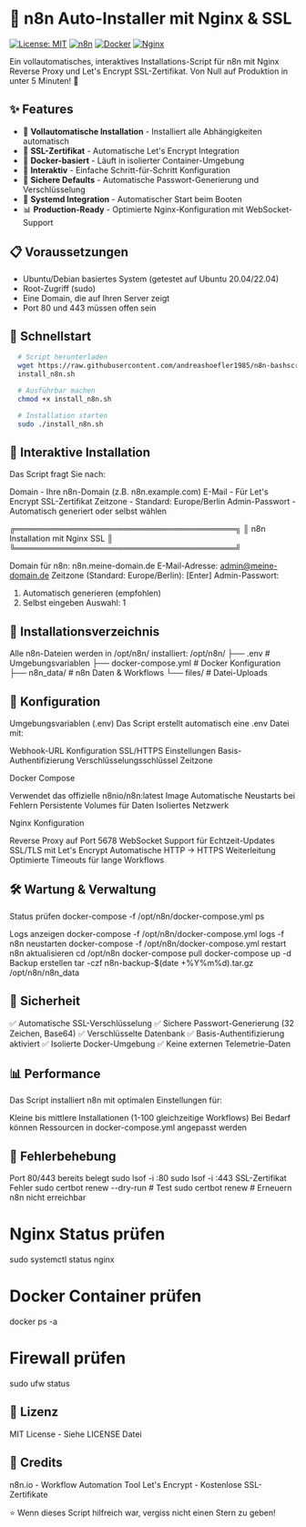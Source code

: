 # 🚀 n8n Auto-Installer mit Nginx & SSL

[![License: MIT](https://img.shields.io/badge/License-MIT-yellow.svg)](https://opensource.org/licenses/MIT)
[![n8n](https://img.shields.io/badge/n8n-latest-orange.svg)](https://n8n.io)
[![Docker](https://img.shields.io/badge/Docker-required-blue.svg)](https://docker.com)
[![Nginx](https://img.shields.io/badge/Nginx-SSL-green.svg)](https://nginx.org)

Ein vollautomatisches, interaktives Installations-Script für n8n mit Nginx Reverse Proxy und Let's Encrypt SSL-Zertifikat. Von Null auf Produktion in unter 5 Minuten! 🎯

## ✨ Features

- 🔧 **Vollautomatische Installation** - Installiert alle Abhängigkeiten automatisch
- 🔐 **SSL-Zertifikat** - Automatische Let's Encrypt Integration
- 🐳 **Docker-basiert** - Läuft in isolierter Container-Umgebung
- 🎯 **Interaktiv** - Einfache Schritt-für-Schritt Konfiguration
- 📝 **Sichere Defaults** - Automatische Passwort-Generierung und Verschlüsselung
- 🚦 **Systemd Integration** - Automatischer Start beim Booten
- 📊 **Production-Ready** - Optimierte Nginx-Konfiguration mit WebSocket-Support

## 📋 Voraussetzungen

- Ubuntu/Debian basiertes System (getestet auf Ubuntu 20.04/22.04)
- Root-Zugriff (sudo)
- Eine Domain, die auf Ihren Server zeigt
- Port 80 und 443 müssen offen sein

## 🚀 Schnellstart

```bash
  # Script herunterladen
  wget https://raw.githubusercontent.com/andreashoefler1985/n8n-bashscript/
  install_n8n.sh

  # Ausführbar machen
  chmod +x install_n8n.sh

  # Installation starten
  sudo ./install_n8n.sh
  ```

## 💬 Interaktive Installation

Das Script fragt Sie nach:

Domain - Ihre n8n-Domain (z.B. n8n.example.com)
E-Mail - Für Let's Encrypt SSL-Zertifikat
Zeitzone - Standard: Europe/Berlin
Admin-Passwort - Automatisch generiert oder selbst wählen

╔═══════════════════════════════════════╗
║     n8n Installation mit Nginx SSL    ║
╚═══════════════════════════════════════╝

Domain für n8n: n8n.meine-domain.de
E-Mail-Adresse: admin@meine-domain.de
Zeitzone (Standard: Europe/Berlin): [Enter]
Admin-Passwort:
1) Automatisch generieren (empfohlen)
2) Selbst eingeben
Auswahl: 1

## 📁 Installationsverzeichnis

Alle n8n-Dateien werden in /opt/n8n/ installiert:
/opt/n8n/
├── .env                 # Umgebungsvariablen
├── docker-compose.yml   # Docker Konfiguration
├── n8n_data/           # n8n Daten & Workflows
└── files/              # Datei-Uploads

## 🔧 Konfiguration

Umgebungsvariablen (.env)
Das Script erstellt automatisch eine .env Datei mit:

Webhook-URL Konfiguration
SSL/HTTPS Einstellungen
Basis-Authentifizierung
Verschlüsselungsschlüssel
Zeitzone

Docker Compose

Verwendet das offizielle n8nio/n8n:latest Image
Automatische Neustarts bei Fehlern
Persistente Volumes für Daten
Isoliertes Netzwerk

Nginx Konfiguration

Reverse Proxy auf Port 5678
WebSocket Support für Echtzeit-Updates
SSL/TLS mit Let's Encrypt
Automatische HTTP → HTTPS Weiterleitung
Optimierte Timeouts für lange Workflows

## 🛠️ Wartung & Verwaltung

Status prüfen
docker-compose -f /opt/n8n/docker-compose.yml ps

Logs anzeigen
docker-compose -f /opt/n8n/docker-compose.yml logs -f
n8n neustarten
docker-compose -f /opt/n8n/docker-compose.yml restart
n8n aktualisieren
cd /opt/n8n
docker-compose pull
docker-compose up -d
Backup erstellen
tar -czf n8n-backup-$(date +%Y%m%d).tar.gz /opt/n8n/n8n_data

## 🔐 Sicherheit

✅ Automatische SSL-Verschlüsselung
✅ Sichere Passwort-Generierung (32 Zeichen, Base64)
✅ Verschlüsselte Datenbank
✅ Basis-Authentifizierung aktiviert
✅ Isolierte Docker-Umgebung
✅ Keine externen Telemetrie-Daten

## 📊 Performance

Das Script installiert n8n mit optimalen Einstellungen für:

Kleine bis mittlere Installationen (1-100 gleichzeitige Workflows)
Bei Bedarf können Ressourcen in docker-compose.yml angepasst werden

## 🐛 Fehlerbehebung

Port 80/443 bereits belegt
sudo lsof -i :80
sudo lsof -i :443
SSL-Zertifikat Fehler
sudo certbot renew --dry-run  # Test
sudo certbot renew            # Erneuern
n8n nicht erreichbar

# Nginx Status prüfen
sudo systemctl status nginx

# Docker Container prüfen
docker ps -a

# Firewall prüfen
sudo ufw status

## 📝 Lizenz

MIT License - Siehe LICENSE Datei

## 🙏 Credits

n8n.io - Workflow Automation Tool
Let's Encrypt - Kostenlose SSL-Zertifikate


⭐ Wenn dieses Script hilfreich war, vergiss nicht einen Stern zu geben!
